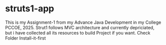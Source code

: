 # struts1-app
This is my Assignment-1 from my Advance Java Development in my College PCCOE, 2025. Strut1 follows MVC architecture and currently depriciated, but i have collected all its resources to build Project if you want. Check Folder Install-it-first
